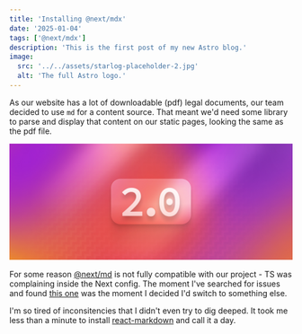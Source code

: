 ```yaml
---
title: 'Installing @next/mdx'
date: '2025-01-04'
tags: ['@next/mdx']
description: 'This is the first post of my new Astro blog.'
image:
  src: '../../assets/starlog-placeholder-2.jpg'
  alt: 'The full Astro logo.'
---
```


As our website has a lot of downloadable (pdf) legal documents, our team decided to use `md` for a content source.
That meant we'd need some library to parse and display that content on our static pages, looking the same as the pdf file.

![Nebulous 2.0 Release](../../assets/starlog-placeholder-2.jpg)

For some reason [@next/md](https://nextjs.org/docs/pages/building-your-application/configuring/mdx) is not fully compatible with our project - TS was complaining inside the Next config. The moment I've searched for issues and found [this one](https://github.com/vercel/next.js/issues/74424) was the moment I decided I'd switch to something else.

I'm so tired of inconsitencies that I didn't even try to dig deeped. It took me less than a minute to install [react-markdown](https://github.com/remarkjs/react-markdown) and call it a day.
